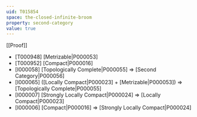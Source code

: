 ```yaml
---
uid: T015854
space: the-closed-infinite-broom
property: second-category
value: true
---
```

[[Proof]]

* [T000948] [Metrizable|P000053]
* [T000952] [Compact|P000016]
* [I000058] [Topologically Complete|P000055] => [Second Category|P000056]
* [I000065] ([Locally Compact|P000023] + [Metrizable|P000053]) => [Topologically Complete|P000055]
* [I000007] [Strongly Locally Compact|P000024] => [Locally Compact|P000023]
* [I000006] [Compact|P000016] => [Strongly Locally Compact|P000024]


